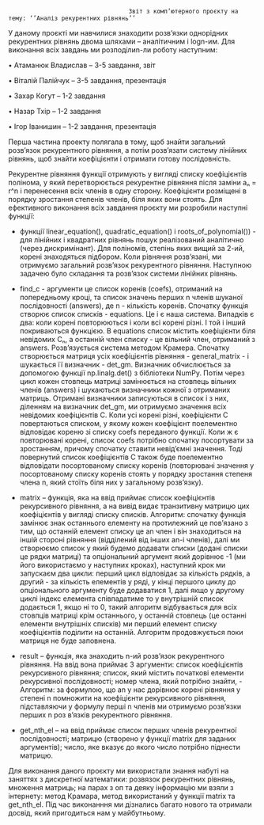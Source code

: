                                       Звіт з комп’ютерного проєкту на тему: ‘’Аналіз рекурентних рівнянь’’

 У даному проєкті ми навчилися знаходити розв’язки однорідних рекурентних рівнянь двома шляхами – аналітичним і logn-им.   Для виконання всіх завдань ми розподілиn-ли роботу наступним:

•	Атаманюк Владислав – 3-5 завдання, звіт

•	Віталій Палійчук – 3-5 завдання, презентація

•	Захар Когут – 1-2 завдання

•	Назар Тхір – 1-2 завдання

•	Ігор Іванишин – 1-2 завдання, презентація

 Перша частина проекту полягала в тому, щоб знайти загальний розв’язок рекурентного рівняння, а потім розв’язати систему лінійних рівнянь, щоб знайти коефіцієнти і отримати готову послідовність.

 Рекурентне рівняння функції отримують у вигляді списку коефіцієнтів полінома, у який перетворюється рекурентне рівняння після заміни аₙ = r^n і перенесення всіх членів в одну сторону. Коефіцієнти розміщені в порядку зростання степенів членів, біля яких вони стоять.
Для ефективного виконання всіх завдання проєкту ми розробили наступні функції:

- функції linear_equation(), quadratic_equation() і roots_of_polynomial()) - для лінійних і квадратних рівнянь пошук реалізований аналітично (через дискримінант). Для поліномів, степінь яких вищий за 2-ий, корені знаходяться підбором. Коли рівняння розв’язані, ми отримуємо загальний розв’язок рекурентного рівняння. Наступною задачею було складання та розв’язок системи лінійних рівнянь.

- find_c - аргументи це список коренів (coefs), отриманий на попередньому кроці, та список значень перших n членів шуканої послідовності (answers), де n - кількість коренів. Спочатку функція створює список списків - equations. Це і є наша система. Випадків є два: коли корені повторюються і коли всі корені різні. І той і інший покриваються функцією. В equations список містить коефіцієнти біля невідомих Cₙ, а останній член списку - це вільний член, отриманий з answers. Розв’язується система методом Крамера. Спочатку створюється матриця усіх коефіцієнтів рівняння - general_matrix - і шукається її визначник - det_gm. Визначник обчислюється за допомогою функції np.linalg.det() з бібліотеки NumPy. Потім через цикл кожен стовпець матриці замінюється на стовпець вільних членів (answers) і шукаються визначники кожної з отриманих матриць. Отримані визначники записуються в список і з них, діленням на визначник det_gm, ми отримуємо значення всіх невідомих коефіцієнтів С. Коли усі корені різні, коефіцієнти С повертаються списком, у якому кожен коефіцієнт поелементно відповідає кореню зі списку coefs переданого функції. Коли ж є повторювані корені, список coefs потрібно спочатку посортувати за зростанням, причому спочатку ставити невід’ємні значення. Тоді повернутий список коефіцієнтів С також буде поелементно відповідати посортованому списку коренів (повторювані значення у посортованому списку коренів стоять у порядку зростання степеня члена n, який стоїть біля них у загальному розв’язку).

-  matrix – функція, яка на ввід приймає список коефіцієнтів рекурсивного рівняння, а на вивід видає транзитивну матрицю цих коефіцієнтів у вигляді списку списків. Алгоритм: спочатку функція замінює знак останнього елементу на протилежний це пов’язано з тим, що останній елемент списку це an член і він знаходиться на іншій стороні рівняння (відділений від інших an-i членів), далі ми створюємо список у який будемо додавати списки (додані списки це рядки матриці) та опціональний аргумент який дорівнює -1 (ми його використаємо у наступних кроках), наступний крок ми запускаєм два цикли: перший цикл відповідає за кількість рядків, а другий - за кількість елементів у ряді, у кінці першого циклу до опціонального аргументу буде додаватися 1, далі якщо у другому циклі індекс елемента співпадатиме то у внутрішній список додається 1, якщо ні то 0, такий алгоритм відбувається для всіх стовпців матриці крім останнього, у останній стовпець (це останні елементи внутрішніх списків) ми перший елемент списку коефіцієнтів поділити на останній. Алгоритм продовжується поки матриця не буде заповнена.

- result – функція, яка знаходить n-ий розв’язок рекурентного рівняння. На ввід вона приймає 3 аргументи:  список коефіцієнтів рекурсивного рівняння; список, який містить початкові елементи рекурсивної послідовності; номер члена, який потрібно знайти, -  Алгоритм: за формулою, що an у нас дорівнює корені рівняння у степені n помножити на коефіцієнти рекурсивного рівняння, підставляючи у формулу перші n членів ми отримуємо розв’язки перших n  роз в’язків рекурентного рівняння.

- get_nth_el – на ввід приймає список перших членів рекурентної послідовності; матрицю (створено у функції matrix для заданих аргументів); число, яке вказує до якого число потрібно піднести матрицю.

 Для виконання даного проєкту ми використали знання набуті на заняттях з дискретної математики: розвязок рекурентних рівнянь, множення матриць; на парах з оп та деяку інформацію ми взяли з інтернету: метод Крамара, метод використаний у функції matrix та get_nth_el. Під час виконанння ми дізнались багато нового та отримали досвід, який пригодиться нам у майбутньому.

